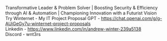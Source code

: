 Transformative Leader & Problem Solver | Boosting Security & Efficiency through AI & Automation | Championing Innovation with a Futurist Vision<br>
Try Winternet - My IT Project Proposal GPT - https://chat.openai.com/g/g-AUiGeGy7u-winternet-project-proposals<br>
Linkedin - https://www.linkedin.com/in/andrew-winter-239a5138<br>
Discord - wnt3rs
